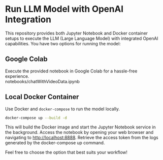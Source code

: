 # Run LLM Model with OpenAI Integration

This repository provides both Jupyter Notebook and Docker container setups to execute the LLM (Large Language Model) with integrated OpenAI capabilities. You have two options for running the model:

## Google Colab

Execute the provided notebook in Google Colab for a hassle-free experience.  
notebooks/chatWithVideoData.ipynb

## Local Docker Container

Use Docker and `docker-compose` to run the model locally.

```bash
docker-compose up --build -d
```

This will build the Docker image and start the Jupyter Notebook service in the background. Access the notebook by opening your web browser and navigating to [http://localhost:8888](http://localhost:8888).
Retrieve the access token from the logs generated by the docker-compose up command.

Feel free to choose the option that best suits your workflow!